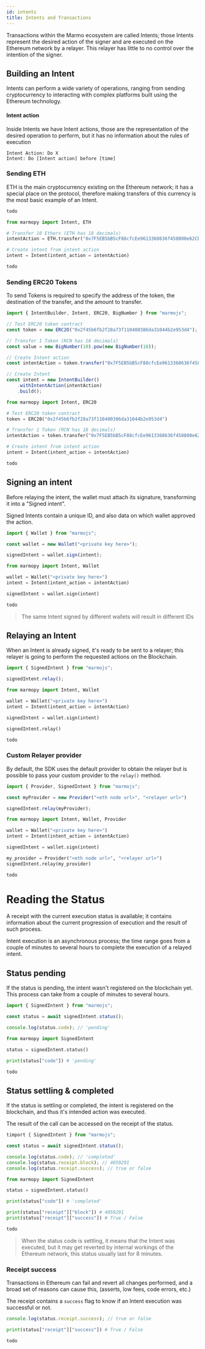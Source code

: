 ```yaml
---
id: intents
title: Intents and Transactions
---
```


Transactions within the Marmo ecosystem are called Intents; those Intents represent the desired action of the signer and are executed on the Ethereum network by a relayer. This relayer has little to no control over the intention of the signer.

## Building an Intent

Intents can perform a wide variety of operations, ranging from sending cryptocurrency to interacting with complex platforms built using the 
Ethereum technology.

#### Intent action

Inside Intents we have Intent actions, those are the representation of the desired operation to perform, but it has no information about the rules of execution

```
Intent Action: Do X
Intent: Do [Intent action] before [time]
```

### Sending ETH

ETH is the main cryptocurrency existing on the Ethereum network; it has a special place on the protocol, therefore making transfers of this currency is the most basic example of an Intent.

<!--DOCUSAURUS_CODE_TABS-->
<!--JavaScript-->
```js
todo
```
<!--Python-->
```python
from marmopy import Intent, ETH

# Transfer 10 Ethers (ETH has 18 decimals)
intentAction = ETH.transfer("0x7F5EB5bB5cF88cfcEe9613368636f458800e62CB", 10 ** 18)

# Create intent from intent action
intent = Intent(intent_action = intentAction)
```
<!--Java-->
```java
todo
```
<!--END_DOCUSAURUS_CODE_TABS-->


### Sending ERC20 Tokens

To send Tokens is required to specify the address of the token, the destination of the transfer, and the amount to transfer. 

<!--DOCUSAURUS_CODE_TABS-->
<!--JavaScript-->
```js
import { IntentBuilder, Intent, ERC20, BigNumber } from "marmojs";

// Test ERC20 token contract 
const token = new ERC2O("0x2f45b6fb2f28a73f110400386da31044b2e953d4");

// Transfer 1 Token (RCN has 18 decimals)
const value = new BigNumber(10).pow(new BigNumber(18));

// Create Intent action
const intentAction = token.transfer("0x7F5EB5bB5cF88cfcEe9613368636f458800e62CB", value);

// Create Intent
const intent = new IntentBuilder()
    .withIntentAction(intentAction)
    .build();
```
<!--Python-->
```python
from marmopy import Intent, ERC20

# Test ERC20 token contract 
token = ERC20("0x2f45b6fb2f28a73f110400386da31044b2e953d4")

# Transfer 1 Token (RCN has 18 decimals)
intentAction = token.transfer("0x7F5EB5bB5cF88cfcEe9613368636f458800e62CB", 10 ** 18)

# Create intent from intent action
intent = Intent(intent_action = intentAction)
```
<!--Java-->
```java
todo
```
<!--END_DOCUSAURUS_CODE_TABS-->

## Signing an intent

Before relaying the intent, the wallet must attach its signature, transforming it into a "Signed intent".

Signed Intents contain a unique ID, and also data on which wallet approved the action.

<!--DOCUSAURUS_CODE_TABS-->
<!--JavaScript-->
```js
import { Wallet } from "marmojs";

const wallet = new Wallet("<private key here>");

signedIntent = wallet.sign(intent);
```
<!--Python-->
```python
from marmopy import Intent, Wallet

wallet = Wallet("<private key here>")
intent = Intent(intent_action = intentAction)

signedIntent = wallet.sign(intent)
```
<!--Java-->
```java
todo
```
<!--END_DOCUSAURUS_CODE_TABS-->

> The same Intent signed by different wallets will result in different IDs

## Relaying an Intent

When an Intent is already signed, it's ready to be sent to a relayer; this relayer is going to perform the requested actions on the Blockchain.

<!--DOCUSAURUS_CODE_TABS-->
<!--JavaScript-->
```js
import { SignedIntent } from "marmojs";

signedIntent.relay();
```
<!--Python-->
```python
from marmopy import Intent, Wallet

wallet = Wallet("<private key here>")
intent = Intent(intent_action = intentAction)

signedIntent = wallet.sign(intent)

signedIntent.relay()
```
<!--Java-->
```java
todo
```
<!--END_DOCUSAURUS_CODE_TABS-->

### Custom Relayer provider

By default, the SDK uses the default provider to obtain the relayer but is possible to pass your custom provider to the `relay()` method. 

<!--DOCUSAURUS_CODE_TABS-->
<!--JavaScript-->
```js
import { Provider, SignedIntent } from "marmojs";

const myProvider = new Provider("<eth node url>", "<relayer url>")

signedIntent.relay(myProvider);
```
<!--Python-->
```python
from marmopy import Intent, Wallet, Provider

wallet = Wallet("<private key here>")
intent = Intent(intent_action = intentAction)

signedIntent = wallet.sign(intent)

my_provider = Provider("<eth node url>", "<relayer url>")
signedIntent.relay(my_provider)
```
<!--Java-->
```java
todo
```
<!--END_DOCUSAURUS_CODE_TABS-->

# Reading the Status

A receipt with the current execution status is available; it contains information about the current progression of execution and the result of such process.

Intent execution is an asynchronous process; the time range goes from a couple of minutes to several hours to complete the execution of a relayed intent.

## Status pending

If the status is pending, the intent wasn't registered on the blockchain yet. This process can take from a couple of minutes to several hours.

<!--DOCUSAURUS_CODE_TABS-->
<!--JavaScript-->
```js
import { SignedIntent } from "marmojs";

const status = await signedIntent.status();

console.log(status.code); // 'pending'
```
<!--Python-->
```python
from marmopy import SignedIntent

status = signedIntent.status()

print(status["code"]) # 'pending'
```
<!--Java-->
```java
todo
```
<!--END_DOCUSAURUS_CODE_TABS-->

## Status settling & completed

If the status is settling or completed, the intent is registered on the blockchain, and thus it's intended action was executed.

The result of the call can be accessed on the receipt of the status.

<!--DOCUSAURUS_CODE_TABS-->
<!--JavaScript-->
```js
timport { SignedIntent } from "marmojs";

const status = await signedIntent.status();

console.log(status.code); // 'completed'
console.log(status.receipt.block); // 4059291
console.log(status.receipt.success); // true or false
```
<!--Python-->
```python
from marmopy import SignedIntent

status = signedIntent.status()

print(status["code"]) # 'completed'

print(status["receipt"]["block"]) # 4059291
print(status["receipt"]["success"]) # True / False
```
<!--Java-->
```java
todo
```
<!--END_DOCUSAURUS_CODE_TABS-->
> When the status code is settling, it means that the Intent was executed, but it may get reverted by internal workings of the Ethereum network, this status usually last for 8 minutes.
### Receipt success

Transactions in Ethereum can fail and revert all changes performed, and a broad set of reasons can cause this, (asserts, low fees, code errors, etc.)

The receipt contains a `success` flag to know if an Intent execution was successful or not.

<!--DOCUSAURUS_CODE_TABS-->
<!--JavaScript-->
```js
console.log(status.receipt.success); // true or false
```
<!--Python-->
```python
print(status["receipt"]["success"]) # True / False
```
<!--Java-->
```java
todo
```
<!--END_DOCUSAURUS_CODE_TABS-->